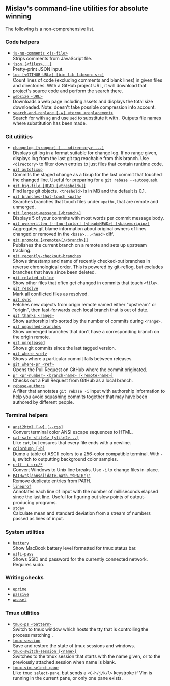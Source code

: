 ## Mislav's command-line utilities for absolute winning

The following is a non-comprehensive list.

### Code helpers

* [`js-no-comments <js-file>`](./js-no-comments)  
  Strips comments from JavaScript file.
* [`json [<files>...]`](./json)  
  Pretty-print JSON input.
* [`loc [<GITHUB-URL>] [bin lib libexec src]`](./loc)  
  Count lines of code (excluding comments and blank lines) in given files and
  directories. With a GitHub project URL, it will download that project's
  source code and perform the search there.
* [`websize <URL>`](./websize)  
  Downloads a web page including assets and displays the total size downloaded.
  Note: doesn't take possible compression into account.
* [`search-and-replace [-w] <term> <replacement>`](./search-and-replace)  
  Search for <term> with `ag` and use `sed` to substitute it with <replacement>.
  Outputs file names where substitution has been made.

### Git utilities

* [`changelog [<range>] [-- <directory> ...]`](./changelog)  
  Displays git log in a format suitable for change log. If no range given,
  displays log from the last git tag reachable from this branch. Use
  `<directory>` to filter down entries to just files that contain runtime code.
* [`git autofixup`](./git-autofixup)  
  Commits the staged change as a fixup for the last commit that touched the
  changed line. Useful for preparing for a `git rebase --autosquash`.
* [`git big-file [HEAD [<treshold>]]`](./git-big-file)  
  Find large git objects. `<treshold>` is in MB and the default is 0.1.
* [`git branches-that-touch <path>`](./git-branches-that-touch)  
  Searches branches that touch files under `<path>`, that are remote and unmerged.
* [`git longest-message [<branch>]`](./git-longest-message)  
  Displays 5 of your commits with most words per commit message body.
* [`git overwritten [--[no-]color] [<head=HEAD>] [<base=origin>]`](./git-overwritten)  
  Aggregates git blame information about original owners of lines changed or
  removed in the `<base>...<head>` diff.
* [`git promote [<remote>[/<branch>]]`](./git-promote)  
  Publishes the current branch on a remote and sets up upstream tracking.
* [`git recently-checkout-branches`](./git-recently-checkout-branches)  
  Shows timestamp and name of recently checked-out branches in reverse
  chronological order. This is powered by git-reflog, but excludes branches
  that have since been deleted.
* [`git related <file>`](./git-related)  
  Show other files that often get changed in commits that touch `<file>`.
* [`git resolve`](./git-resolve)  
  Mark all conflicted files as resolved.
* [`git sync`](./git-sync)  
  Fetches new objects from origin remote named either "upstream" or "origin",
  then fast-forwards each local branch that is out of date.
* [`git thanks <range>`](./git-thanks)  
  Show authorship info sorted by the number of commits during `<range>`.
* [`git unpushed-branches`](./git-unpushed-branches)  
  Show unmerged branches that don't have a corresponding branch on the origin remote.
* [`git unreleased`](./git-unreleased)  
  Shows git commits since the last tagged version.
* [`git where <ref>`](./git-where)  
  Shows where a particular commit falls between releases.
* [`git where-pr <ref>`](./git-where-pr)  
  Opens the Pull Request on GitHub where the commit originated.
* [`pr <pr-number> <branch-name> [<remote-name>]`](./pr)  
  Checks out a Pull Request from GitHub as a local branch.
* [`rebase-authors`](./rebase-authors)  
  A filter that annotates `git rebase -i` input with authorship information to
  help you avoid squashing commits together that may have been authored by
  different people.

### Terminal helpers

* [`ansi2html [-w] [--css]`](./ansi2html)  
  Convert terminal color ANSI escape sequences to HTML.
* [`cat-safe <file1> [<file2>...]`](./cat-safe)  
  Like `cat`, but ensures that every file ends with a newline.
* [`colordump [-b]`](./colordump)  
  Dump a table of ASCII colors to a 256-color compatible terminal.
  With `-b`, switch to outputting background color samples.
* [`crlf -i src/*`](./crlf)  
  Convert Windows to Unix line breaks. Use `-i` to change files in-place.
* [`PATH="$(consolidate-path "$PATH")"`](./consolidate-path)  
  Remove duplicate entries from PATH.
* [`lineprof`](./lineprof)  
  Annotates each line of input with the number of milliseconds elapsed since
  the last line. Useful for figuring out slow points of output-producing programs.
* [`stdev`](./stdev)  
  Calculate mean and standard deviation from a stream of numbers passed as lines of input.

### System utilities

* [`battery`](./battery)  
  Show MacBook battery level formatted for tmux status bar.
* [`wifi-pass`](./wifi-pass)  
  Shows SSID and password for the currently connected network. Requires sudo.

### Writing checks

* [`eprime`](./eprime)  
* [`passive`](./passive)  
* [`weasel`](./weasel)  

### Tmux utilities

* [`tmux-ps <pattern>`](./tmux-ps)  
  Switch to tmux window which hosts the tty that is controlling the process
  matching <pattern>.
* [`tmux-session`](./tmux-session)  
  Save and restore the state of tmux sessions and windows.
* [`tmux-switch-session [<name>]`](./tmux-switch-session)  
  Switches to the tmux session that starts with the name given, or to the
  previously attached session when name is blank.
* [`tmux-vim-select-pane`](./tmux-vim-select-pane)  
  Like `tmux select-pane`, but sends a `<C-h/j/k/l>` keystroke if Vim is
  running in the current pane, or only one pane exists.
